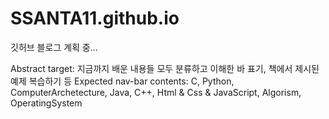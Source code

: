 # SSANTA11.github.io
깃허브 블로그 계획 중...

Abstract target: 지금까지 배운 내용들 모두 분류하고 이해한 바 표기, 책에서 제시된 예제 복습하기 등
Expected nav-bar contents: C, Python, ComputerArchetecture, Java, C++, Html & Css & JavaScript, Algorism, OperatingSystem
